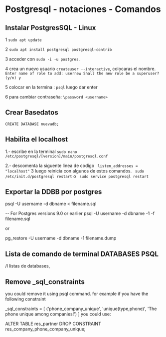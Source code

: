 # Postgresql - notaciones - Comandos
 

## Instalar PostgresSQL - Linux
1 ```sudo apt update```

2 ```sudo apt install postgresql postgresql-contrib```

3 acceder con ```sudo -i -u postgres```.

4  crea un nuevo usuario ```createuser --interactive```, colocaras el nombre.
```Enter name of role to add: usernew Shall the new role be a superuser? (y/n) y```

5 colocar en la termina :
```psql``` luego dar enter


6 para cambiar contraseña:
```\password <username>```

## Crear Basedatos

```CREATE DATABASE nuevadb;```
## Habilita el localhost

1.- escribe en la terminal ```sudo nano /etc/postgresql/[version]/main/postgresql.conf``` 

2.-  descomenta la siguente linea de codigo  ``` listen_addresses = "localhost"``` 
3 luego reinicia con algunos de estos comandos.
 ``` sudo /etc/init.d/postgresql restart```   o  ``` sudo service postgresql restart``` 

## Exportar la DDBB por postgres
 psql -U username -d dbname < filename.sql

-- For Postgres versions 9.0 or earlier
psql -U username -d dbname -1 -f filename.sql

or

pg_restore -U username -d dbname -1 filename.dump 

## Lista de comando de terminal DATABASES PSQL

/l listas de databases,
## Remove _sql_constraints
you could remove it using psql command. for example if you have the following constraint

_sql_constraints = [
    ('phone_company_unique', 'unique(type,phone)', 'The phone unique among companies!')
]
you could use:

ALTER TABLE res_partner DROP CONSTRAINT res_company_phone_company_unique;
